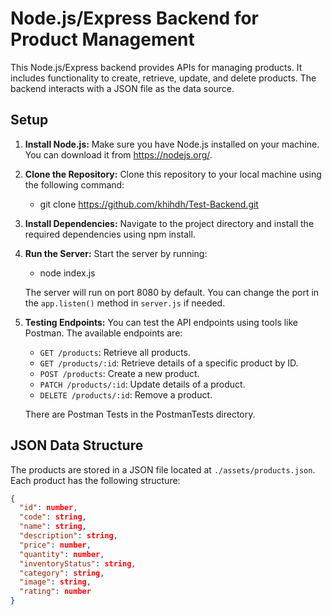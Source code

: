 # Node.js/Express Backend for Product Management

This Node.js/Express backend provides APIs for managing products. It includes functionality to create, retrieve, update, and delete products. The backend interacts with a JSON file as the data source.

## Setup

1. **Install Node.js:**
    Make sure you have Node.js installed on your machine. You can download it from https://nodejs.org/.

2. **Clone the Repository:**
   Clone this repository to your local machine using the following command: 
   - git clone https://github.com/khihdh/Test-Backend.git


3. **Install Dependencies:**
   Navigate to the project directory and install the required dependencies using npm install.

4. **Run the Server:**
   Start the server by running:
    - node index.js

   The server will run on port 8080 by default. You can change the port in the `app.listen()` method in `server.js` if needed.

5. **Testing Endpoints:**
    You can test the API endpoints using tools like Postman.
    The available endpoints are:
    - `GET /products`: Retrieve all products.
    - `GET /products/:id`: Retrieve details of a specific product by ID.
    - `POST /products`: Create a new product.
    - `PATCH /products/:id`: Update details of a product.
    - `DELETE /products/:id`: Remove a product.

    There are Postman Tests in the PostmanTests directory.

## JSON Data Structure

The products are stored in a JSON file located at `./assets/products.json`. Each product has the following structure:

```json
{
  "id": number,
  "code": string,
  "name": string,
  "description": string,
  "price": number,
  "quantity": number,
  "inventoryStatus": string,
  "category": string,
  "image": string,
  "rating": number
}
